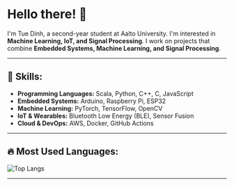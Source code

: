 
# Hello there! 👋  

I'm Tue Dinh, a second-year student at Aalto University. I'm interested in **Machine Learning, IoT, and Signal Processing**. I work on projects that combine **Embedded Systems, Machine Learning, and Signal Processing**.

---

## 🚀 Skills:
- **Programming Languages:** Scala, Python, C++, C, JavaScript  
- **Embedded Systems:** Arduino, Raspberry Pi, ESP32  
- **Machine Learning:** PyTorch, TensorFlow, OpenCV  
- **IoT & Wearables:** Bluetooth Low Energy (BLE), Sensor Fusion  
- **Cloud & DevOps:** AWS, Docker, GitHub Actions  

---

## 🔥 Most Used Languages:
![Top Langs](https://github-readme-stats.vercel.app/api/top-langs/?username=tuebachdinh&layout=compact&theme=radical)

---



